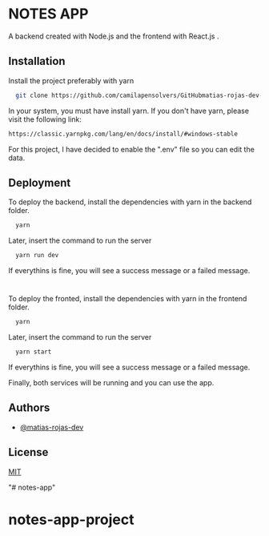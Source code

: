 
# NOTES APP
 
A backend created with Node.js and the frontend with React.js .


## Installation

Install the project preferably with yarn

```bash
  git clone https://github.com/camilapensolvers/GitHubmatias-rojas-dev-Ensolvers-challange
```

In your system, you must have install yarn. If you don't have yarn, please visit the following link:

```bash
https://classic.yarnpkg.com/lang/en/docs/install/#windows-stable
```

For this project, I have decided to enable the ".env" file so you can edit the data.
## Deployment

To deploy the backend, install the dependencies with yarn in the backend folder.

```bash
  yarn
```

Later, insert the command to run the server

```bash
  yarn run dev
```

If everythins is fine, you will see a success message or a failed message.
#
To deploy the fronted, install the dependencies with yarn in the frontend folder.

```bash
  yarn
```

Later, insert the command to run the server

```bash
  yarn start
```

If everythins is fine, you will see a success message or a failed message.

Finally, both services will be running and you can use the app.
## Authors

- [@matias-rojas-dev](https://github.com/matias-rojas-dev)


## License

[MIT](https://choosealicense.com/licenses/mit/)

"# notes-app" 
# notes-app-project
